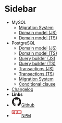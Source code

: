 # Sidebar

- MySQL
  - [Migration System](mysql-migration-system)
  - [Domain model (JS)](mysql-domain-model-js)
  - [Domain model (TS)](mysql-domain-model-ts)
- PostgreSQL
  - [Domain model (JS)](postgresql-domain-model-js)
  - [Domain model (TS)](postgresql-domain-model-ts)
  - [Query builder (JS)](postgresql-query-builder-js)
  - [Query builder (TS)](postgresql-query-builder-ts)
  - [Transactions (JS)](postgresql-transactions-js)
  - [Transactions (TS)](postgresql-transactions-ts)
  - [Migration System](postgresql-migration-system)
  - [Conditional clause](postgresql-conditional-clause)
- [Changelog](changelog.md)
- **Links**
- [![Github](assets/img/github.svg)Github](https://github.com/JS-AK/db-manager)
- [![NPM](assets/img/npm.svg)NPM](https://www.npmjs.com/package/@js-ak/db-manager)
